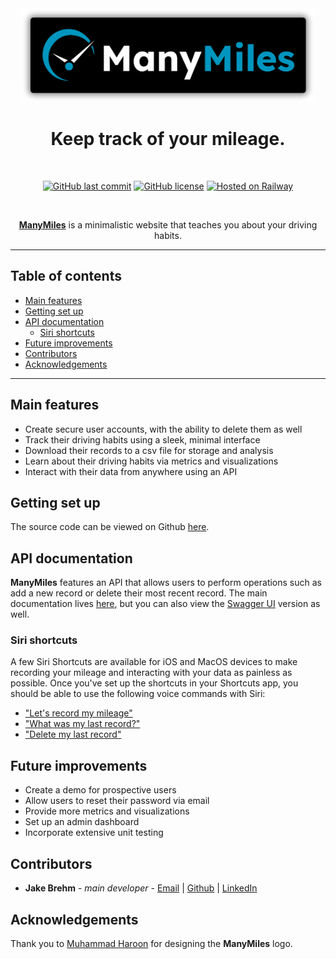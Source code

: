 <div align="center">

<img src="https://github.com/jakebrehm/manymiles/blob/master/img/banner.png" alt="ManyMiles Banner" style="height: 150px;"/>

<br>

<h1>Keep track of your mileage.</h1>

<br>

<a href="https://github.com/jakebrehm/demesstify"><img alt="GitHub last commit" src="https://img.shields.io/github/last-commit/jakebrehm/manymiles?color=blue&logo=Git&logoColor=white&style=for-the-badge"></a>
<a href="https://github.com/jakebrehm/demesstify/blob/master/license.txt"><img alt="GitHub license" src="https://img.shields.io/github/license/jakebrehm/manymiles?color=blue&style=for-the-badge"></a>
<a href="https://railway.app/"><img src="https://img.shields.io/badge/Hosted%20on-Railway-blue?style=for-the-badge&logo=Railway&logoColor=white" alt="Hosted on Railway"></img></a>

<br>
</div>

<p align="center">
    <a href="https://manymiles.app/"><strong>ManyMiles</strong></a> is a minimalistic website that teaches you about your driving habits.
</p>

<hr>

## Table of contents

* [Main features](#main-features)
* [Getting set up](#getting-set-up)
* [API documentation](#api-documentation)
    * [Siri shortcuts](#siri-shortcuts)
* [Future improvements](#future-improvements)
* [Contributors](#contributors)
* [Acknowledgements](#acknowledgements)

<hr>

## Main features

- Create secure user accounts, with the ability to delete them as well
- Track their driving habits using a sleek, minimal interface
- Download their records to a csv file for storage and analysis
- Learn about their driving habits via metrics and visualizations
- Interact with their data from anywhere using an API

## Getting set up

The source code can be viewed on Github [here](https://github.com/jakebrehm/manymiles).

## API documentation

**ManyMiles** features an API that allows users to perform operations such as add a new record or delete their most recent record. The main documentation lives [here](https://docs.manymiles.app), but you can also view the [Swagger UI](https://manymiles.app/api/docs) version as well.

### Siri shortcuts

A few Siri Shortcuts are available for iOS and MacOS devices to make recording your mileage and interacting with your data as painless as possible. Once you've set up the shortcuts in your Shortcuts app, you should be able to use the following voice commands with Siri:
- ["Let's record my mileage"](https://www.icloud.com/shortcuts/b931a703983349c18b90ab9bf52cd695)
- ["What was my last record?"](https://www.icloud.com/shortcuts/d59656250b4847b9af0cb4dd9de11858)
- ["Delete my last record"](https://www.icloud.com/shortcuts/c3129bd6cad64d8780a7cca88606a7a4)

## Future improvements

- Create a demo for prospective users
- Allow users to reset their password via email
- Provide more metrics and visualizations
- Set up an admin dashboard
- Incorporate extensive unit testing

## Contributors

- **Jake Brehm** - *main developer* - [Email](mailto:mail@jakebrehm.com) | [Github](http://github.com/jakebrehm) | [LinkedIn](http://linkedin.com/in/jacobbrehm)

## Acknowledgements

Thank you to [Muhammad Haroon](https://www.fiverr.com/haroonnaeem) for designing the **ManyMiles** logo.